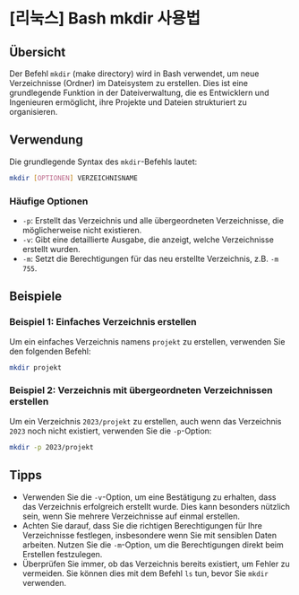 # [리눅스] Bash mkdir 사용법

## Übersicht
Der Befehl `mkdir` (make directory) wird in Bash verwendet, um neue Verzeichnisse (Ordner) im Dateisystem zu erstellen. Dies ist eine grundlegende Funktion in der Dateiverwaltung, die es Entwicklern und Ingenieuren ermöglicht, ihre Projekte und Dateien strukturiert zu organisieren.

## Verwendung
Die grundlegende Syntax des `mkdir`-Befehls lautet:

```bash
mkdir [OPTIONEN] VERZEICHNISNAME
```

### Häufige Optionen
- `-p`: Erstellt das Verzeichnis und alle übergeordneten Verzeichnisse, die möglicherweise nicht existieren.
- `-v`: Gibt eine detaillierte Ausgabe, die anzeigt, welche Verzeichnisse erstellt wurden.
- `-m`: Setzt die Berechtigungen für das neu erstellte Verzeichnis, z.B. `-m 755`.

## Beispiele
### Beispiel 1: Einfaches Verzeichnis erstellen
Um ein einfaches Verzeichnis namens `projekt` zu erstellen, verwenden Sie den folgenden Befehl:

```bash
mkdir projekt
```

### Beispiel 2: Verzeichnis mit übergeordneten Verzeichnissen erstellen
Um ein Verzeichnis `2023/projekt` zu erstellen, auch wenn das Verzeichnis `2023` noch nicht existiert, verwenden Sie die `-p`-Option:

```bash
mkdir -p 2023/projekt
```

## Tipps
- Verwenden Sie die `-v`-Option, um eine Bestätigung zu erhalten, dass das Verzeichnis erfolgreich erstellt wurde. Dies kann besonders nützlich sein, wenn Sie mehrere Verzeichnisse auf einmal erstellen.
- Achten Sie darauf, dass Sie die richtigen Berechtigungen für Ihre Verzeichnisse festlegen, insbesondere wenn Sie mit sensiblen Daten arbeiten. Nutzen Sie die `-m`-Option, um die Berechtigungen direkt beim Erstellen festzulegen.
- Überprüfen Sie immer, ob das Verzeichnis bereits existiert, um Fehler zu vermeiden. Sie können dies mit dem Befehl `ls` tun, bevor Sie `mkdir` verwenden.